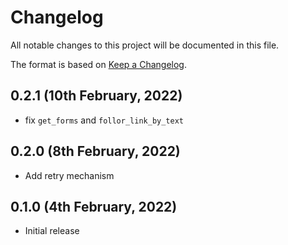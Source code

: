 # Changelog

All notable changes to this project will be documented in this file.

The format is based on [Keep a Changelog](https://keepachangelog.com/en/1.0.0/).

## 0.2.1 (10th February, 2022)
* fix `get_forms` and `follor_link_by_text`

## 0.2.0 (8th February, 2022)
* Add retry mechanism

## 0.1.0 (4th February, 2022)
* Initial release
